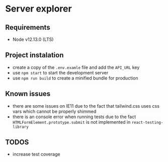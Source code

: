 # Server explorer

## Requirements

- Node v12.13.0 (LTS)

## Project instalation

- create a copy of the `.env.examle` file and add the `API_URL` key
- use `npm start` to start the development server
- use `npm run build` to create a minified bundle for production

## Known issues

- there are some issues on IE11 due to the fact that tailwind.css uses css vars which cannot be properly shimmed
- there is an console error when running tests due to the fact `HTMLFormElement.prototype.submit` is not implemented in `react-testing-library`

## TODOS

- increase test coverage
